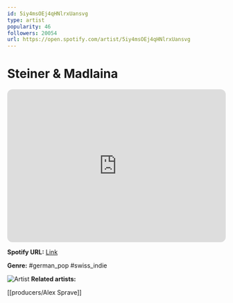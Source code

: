 ```yaml
---
id: 5iy4msOEj4qHNlrxUansvg
type: artist
popularity: 46
followers: 20054
url: https://open.spotify.com/artist/5iy4msOEj4qHNlrxUansvg
---
```

# Steiner & Madlaina

<iframe style="border-radius:12px" src="https://open.spotify.com/embed/artist/5iy4msOEj4qHNlrxUansvg" width="100%" height="352" frameBorder="0" allowfullscreen="" allow="autoplay; clipboard-write; encrypted-media; fullscreen; picture-in-picture" loading="lazy"></iframe>

**Spotify URL:** [Link](https://open.spotify.com/artist/5iy4msOEj4qHNlrxUansvg)

**Genre:**  #german_pop #swiss_indie

![Artist](https://i.scdn.co/image/ab6761610000e5eb89e07772f024365f1db8c789)
**Related artists:**

[[producers/Alex Sprave]]
